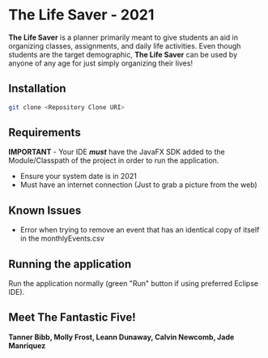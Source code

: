# The Life Saver - 2021

**The Life Saver** is a planner primarily meant to give students an aid in organizing classes, assignments, and daily life activities. Even though students are the target demographic, **The Life Saver** can be used by anyone of any age for just simply organizing their lives!

## Installation

```bash
git clone <Repository Clone URI>
```
 

## Requirements
**IMPORTANT** - Your IDE **_must_** have the JavaFX SDK added to the Module/Classpath of the project in order to run the application.

- Ensure your system date is in 2021 
- Must have an internet connection (Just to grab a picture from the web)

## Known Issues
- Error when trying to remove an event that has an identical copy of itself in the monthlyEvents.csv

## Running the application
Run the application normally (green "Run" button if using preferred Eclipse IDE).

## Meet The Fantastic Five!

**Tanner Bibb, Molly Frost, Leann Dunaway, Calvin Newcomb, Jade Manriquez** 
